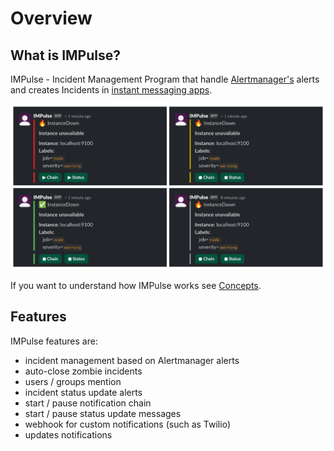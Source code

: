 # Overview

## What is IMPulse?

IMPulse - Incident Management Program that handle [Alertmanager's](https://prometheus.io/docs/alerting/latest/alertmanager/) alerts and creates Incidents in [instant messaging apps](apps.md).

![None](media/slack_tile.png)

If you want to understand how IMPulse works see [Concepts](concepts.md).

## Features

IMPulse features are:

- incident management based on Alertmanager alerts
- auto-close zombie incidents
- users / groups mention
- incident status update alerts
- start / pause notification chain
- start / pause status update messages
- webhook for custom notifications (such as Twilio)
- updates notifications

